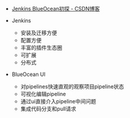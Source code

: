 
* [Jenkins BlueOcean初探 - CSDN博客 ](http://blog.csdn.net/neven7/article/details/53645215)

* Jenkins
  * 安装及迁移方便
  * 配置方便
  * 丰富的插件生态圈
  * 可扩展
  * 分布式
* BlueOcean UI
  * 对pipelines快速直观的观察项目pipeline状态
  * 可视化编辑pipeline
  * 通过ui直接介入pipeline中间问题
  * 集成代码分支和pull请求